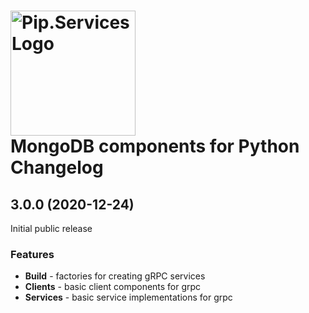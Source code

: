 # <img src="https://uploads-ssl.webflow.com/5ea5d3315186cf5ec60c3ee4/5edf1c94ce4c859f2b188094_logo.svg" alt="Pip.Services Logo" width="200"> <br/> MongoDB components for Python Changelog

## <a name="3.0.0"></a> 3.0.0 (2020-12-24)

Initial public release

### Features
* **Build** - factories for creating gRPC services
* **Clients** -  basic client components for grpc
* **Services** - basic service implementations for grpc